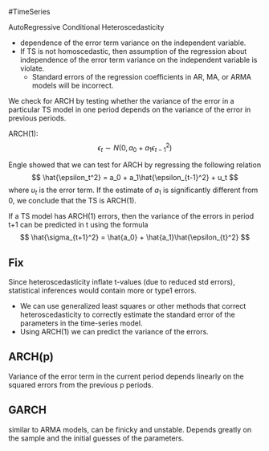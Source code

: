 #TimeSeries 

AutoRegressive Conditional Heteroscedasticity

- dependence of the error term variance on the independent variable.
- If TS is not homoscedastic, then assumption of the regression about independence of the error term variance on the independent variable is violate.
	- Standard errors of the regression coefficients in AR, MA, or ARMA models will be incorrect.

We check for ARCH by testing whether the variance of the error in a particular TS model in one period depends on the variance of the error in previous periods.

ARCH(1): 
$$
\epsilon_t \sim N (0, a_0+a_1\epsilon^2_{t-1})
$$

Engle showed that we can test for ARCH by regressing the following relation
$$
\hat{\epsilon_t^2} = a_0 + a_1\hat{\epsilon_{t-1}^2} + u_t
$$
	where $u_t$ is the error term.
If the estimate of $a_1$ is significantly different from 0, we conclude that the  TS is ARCH(1). 

If a TS model has ARCH(1) errors, then the variance of the errors in period t+1 can be predicted in t using the formula 
$$
\hat{\sigma_{t+1}^2} = \hat{a_0} + \hat{a_1}\hat{\epsilon_{t}^2}
$$

## Fix
Since heteroscedasticity inflate t-values (due to reduced std errors), statistical inferences would contain more or type1 errors.

- We can use generalized least squares or other methods that correct heteroscedasticity to correctly estimate the standard error of the parameters in the time-series model.
- Using ARCH(1) we can predict the variance of the errors.

## ARCH(p)
Variance of the error term in the current period depends linearly on the squared errors from the previous p periods. 


## GARCH
similar to ARMA models, can be finicky and unstable. 
Depends greatly on the sample and the initial guesses of the parameters. 
